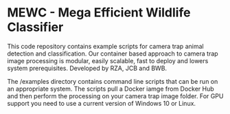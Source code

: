 # MEWC - Mega Efficient Wildlife Classifier

This code repository contains example scripts for camera trap animal detection and classification. Our container based approach to camera trap image processing is modular, easily scalable, fast to deploy and lowers system prerequisites. Developed by RZA, JCB and BWB.

The /examples directory contains command line scripts that can be run on an appropriate system. The scripts pull a Docker iamge from Docker Hub and then perform the processing on your camera trap image folder. For GPU support you need to use a current version of Windows 10 or Linux. 
